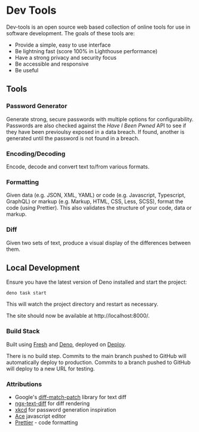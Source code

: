# Dev Tools

Dev-tools is an open source web based collection of online tools for use in software development.  The goals of these tools are:

* Provide a simple, easy to use interface
* Be lightning fast (score 100% in Lighthouse performance)
* Have a strong privacy and security focus
* Be accessible and responsive
* Be useful

## Tools
### Password Generator

Generate strong, secure passwords with multiple options for configurability.  Passwords are also checked against the _Have I Been Pwned_ API to see if they have been previoulsy exposed in a data breach.  If found, another is generated until the password is not found in a breach.

### Encoding/Decoding

Encode, decode and convert text to/from various formats.

### Formatting

Given data (e.g. JSON, XML, YAML) or code (e.g. Javascript, Typescript, GraphQL) or markup (e.g. Markup, HTML, CSS, Less, SCSS), format the code (using Prettier).  This also validates the structure of your code, data or markup.

### Diff

Given two sets of text, produce a visual display of the differences between them.

## Local Development

Ensure you have the latest version of Deno installed and start the project:

```
deno task start
```

This will watch the project directory and restart as necessary.

The site should now be available at http://localhost:8000/.

### Build Stack

Built using [Fresh](https://fresh.deno.dev/) and [Deno](https://deno.land/), deployed on [Deploy](https://deno.com/deploy).

There is no build step.  Commits to the main branch pushed to GitHub will automatically deploy to production.  Commits to a branch pushed to GitHub will deploy to a new URL for testing.

### Attributions
* Google's [diff-match-patch](https://github.com/google/diff-match-patch) library for text diff
* [ngx-text-diff](https://github.com/ABenassi87/ngx-text-diff) for diff rendering
* [xkcd](https://xkcd.com/936/) for password generation inspiration
* [Ace](https://github.com/ajaxorg/ace) javascript editor
* [Prettier](https://github.com/prettier/prettier) - code formatting 